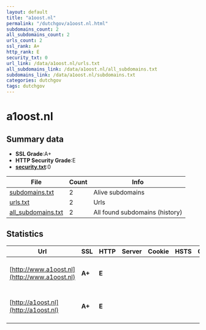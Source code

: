 ```yaml
---
layout: default
title: "a1oost.nl"
permalink: "/dutchgov/a1oost.nl.html"
subdomains_count: 2
all_subdomains_count: 2
urls_count: 2
ssl_rank: A+
http_rank: E
security_txt: 0
url_link: /data/a1oost.nl/urls.txt
all_subdomains_link: /data/a1oost.nl/all_subdomains.txt
subdomains_link: /data/a1oost.nl/subdomains.txt
categories: dutchgov
tags: dutchgov
---
```



# a1oost.nl
## Summary data


 - **SSL Grade**:A+
 - **HTTP Security Grade**:E
 - **[security.txt](https://www.digitaleoverheid.nl/nieuws/standaard-security-txt-nu-verplicht-voor-overheid/)**:0


| File       | Count | Info |
|------------|-------|------|
|[subdomains.txt](/DutchGovScope/data/a1oost.nl/subdomains.txt)|2|Alive subdomains|
|[urls.txt](/DutchGovScope/data/a1oost.nl/urls.txt)|2|Urls|
|[all_subdomains.txt](/DutchGovScope/data/a1oost.nl/all_subdomains.txt)|2|All found subdomains (history)|


## Statistics


| Url | SSL | HTTP | Server | Cookie | HSTS | CORS | CTO | CSP | XFO | XXP | RP |FP| Tech |Title |
|--------|-------|-------|------|------|------|------|------|------|------|------|------|------|------|------|
|[http://www.a1oost.nl](http://www.a1oost.nl)| **A+**| **E**|| | | | | | | | :white_check_mark: | |HSTS Microsoft ASP.NET YouTube||
|[http://a1oost.nl](http://a1oost.nl)| **A+**| **E**|| | | | | | | | :white_check_mark: | |HSTS Microsoft ASP.NET YouTube||

